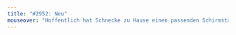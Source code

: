 ```yaml
---
title: "#2952: Neu"
mouseover: "Hoffentlich hat Schnecke zu Hause einen passenden Schirmständer."
---
```


